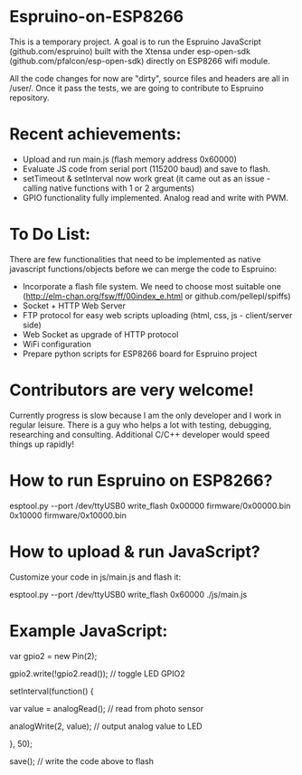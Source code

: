 # Espruino-on-ESP8266
This is a temporary project. A goal is to run the Espruino JavaScript (github.com/espruino) built with the Xtensa under esp-open-sdk (github.com/pfalcon/esp-open-sdk) directly on ESP8266 wifi module.

All the code changes for now are "dirty", source files and headers are all in /user/. Once it pass the tests, we are going to contribute to Espruino repository.

# Recent achievements:
- Upload and run main.js (flash memory address 0x60000)
- Evaluate JS code from serial port (115200 baud) and save to flash.
- setTimeout & setInterval now work great (it came out as an issue - calling native functions with 1 or 2 arguments)
- GPIO functionality fully implemented. Analog read and write with PWM.

# To Do List:
There are few functionalities that need to be implemented as native javascript functions/objects before we can merge the code to Espruino:
- Incorporate a flash file system. We need to choose most suitable one (http://elm-chan.org/fsw/ff/00index_e.html or github.com/pellepl/spiffs)
- Socket + HTTP Web Server
- FTP protocol for easy web scripts uploading (html, css, js - client/server side)
- Web Socket as upgrade of HTTP protocol
- WiFi configuration
- Prepare python scripts for ESP8266 board for Espruino project

# Contributors are very welcome!
Currently progress is slow because I am the only developer and I work in regular leisure. There is a guy who helps a lot with testing, debugging, researching and consulting. Additional C/C++ developer would speed things up rapidly!

# How to run Espruino on ESP8266?
esptool.py --port /dev/ttyUSB0 write_flash 0x00000 firmware/0x00000.bin 0x10000 firmware/0x10000.bin

# How to upload & run JavaScript?
Customize your code in js/main.js and flash it:

esptool.py --port /dev/ttyUSB0 write_flash 0x60000 ./js/main.js

# Example JavaScript:
var gpio2 = new Pin(2);

gpio2.write(!gpio2.read()); // toggle LED GPIO2


setInterval(function() {

  var value = analogRead(); // read from photo sensor

  analogWrite(2, value); // output analog value to LED

}, 50);


save(); // write the code above to flash
